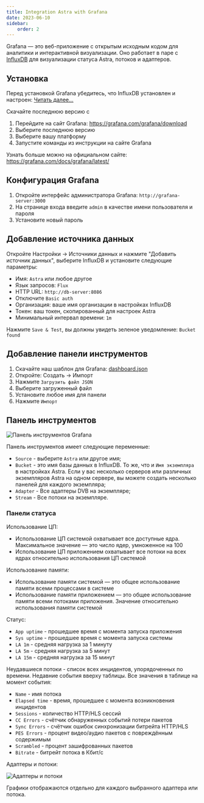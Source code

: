 ```yaml
---
title: Integration Astra with Grafana
date: 2023-06-10
sidebar:
    order: 2
---
```


Grafana — это веб-приложение с открытым исходным кодом для аналитики и интерактивной визуализации.
Оно работает в паре с [InfluxDB](/en/astra/monitoring/influxdb) для визуализации статуса Astra, потоков и адаптеров.

## Установка

Перед установкой Grafana убедитесь, что InfluxDB установлен и настроен: [Читать далее...](/en/astra/monitoring/influxdb)

Скачайте последнюю версию с

1. Перейдите на сайт Grafana: https://grafana.com/grafana/download
2. Выберите последнюю версию
3. Выберите вашу платформу
4. Запустите команды из инструкции на сайте Grafana

Узнать больше можно на официальном сайте: https://grafana.com/docs/grafana/latest/

## Конфигурация Grafana

1. Откройте интерфейс администратора Grafana: `http://grafana-server:3000`
2. На странице входа введите `admin` в качестве имени пользователя и пароля
3. Установите новый пароль

## Добавление источника данных

Откройте Настройки → Источники данных и нажмите "Добавить источник данных", выберите InfluxDB и установите следующие параметры:

- Имя: `Astra` или любое другое
- Язык запросов: `Flux`
- HTTP URL: `http://db-server:8086`
- Отключите `Basic auth`
- Организация: ваше имя организации в настройках InfluxDB
- Токен: ваш токен, скопированный для настроек Astra
- Минимальный интервал времени: `1m`

Нажмите `Save & Test`, вы должны увидеть зеленое уведомление: `Bucket found`

## Добавление панели инструментов

1. Скачайте наш шаблон для Grafana: [dashboard.json](https://cdn.cesbo.com/astra/grafana/dashboard.json)
2. Откройте: Создать → Импорт
3. Нажмите `Загрузить файл JSON`
4. Выберите загруженный файл
5. Установите любое имя для панели
6. Нажмите `Импорт`

## Панель инструментов

![Панель инструментов Grafana](https://cdn.cesbo.com/help/astra/monitoring/export/grafana/dashboard.png)

Панель инструментов имеет следующие переменные:

- `Source` - выберите `Astra` или другое имя;
- `Bucket` - это имя базы данных в InfluxDB. То же, что и `Имя экземпляра` в настройках Astra.
Если у вас несколько серверов или различных экземпляров Astra на одном сервере, вы можете создать несколько
панелей для каждого экземпляра;
- `Adapter` - Все адаптеры DVB на экземпляре;
- `Stream` - Все потоки на экземпляре.

### Панели статуса

Использование ЦП:
- Использование ЦП системой охватывает все доступные ядра. Максимальное значение — это число ядер, умноженное на 100
- Использование ЦП приложением охватывает все потоки на всех ядрах относительно использования ЦП системой

Использование памяти:

- Использование памяти системой — это общее использование памяти всеми процессами в системе
- Использование памяти приложением — это общее использование памяти всеми потоками приложения. Значение относительно использования памяти системой

Статус:

- `App uptime` - прошедшее время с момента запуска приложения
- `Sys uptime` - прошедшее время с момента запуска системы
- `LA 1m` - средняя нагрузка за 1 минуту
- `LA 5m` - средняя нагрузка за 5 минут
- `LA 15m` - средняя нагрузка за 15 минут

Неудавшиеся потоки - список всех инцидентов, упорядоченных по времени. Недавние события вверху таблицы. Все значения в таблице на момент события:

- `Name` - имя потока
- `Elapsed time` - время, прошедшее с момента возникновения инцидентов
- `Sessions` - количество HTTP/HLS сессий
- `CC Errors` - счётчик обнаруженных событий потери пакетов
- `Sync Errors` - счётчик ошибок синхронизации битрейта HTTP/HLS
- `PES Errors` - процент видео/аудио пакетов с повреждённым содержимым
- `Scrambled` - процент зашифрованных пакетов
- `Bitrate` - битрейт потока в Кбит/с

Адаптеры и потоки:

![Адаптеры и потоки](https://cdn.cesbo.com/help/astra/monitoring/export/grafana/adapters-and-streams.png)

Графики отображаются отдельно для каждого выбранного адаптера или потока.